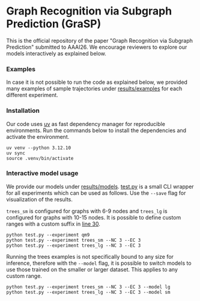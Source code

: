 # Graph Recognition via Subgraph Prediction (GraSP)
This is the official repository of the paper "Graph Recognition via Subgraph Prediction"
submitted to AAAI26.
We encourage reviewers to explore our models interactively as explained below.

### Examples
In case it is not possible to run the code as explained below, we provided
many examples of sample trajectories under [results/examples](results/examples)
for each different experiment.


### Installation

Our code uses [uv](https://docs.astral.sh/uv/getting-started/installation/)
as fast dependency manager for reproducible environments.
Run the commands below to install the dependencies and activate the environment.
```
uv venv --python 3.12.10
uv sync
source .venv/bin/activate
```

### Interactive model usage
We provide our models under [results/models](results/models).
[test.py](test.py) is a small CLI wrapper for all experiments which
can be used as follows.
Use the `--save` flag for visualization of the results.

`trees_sm` is configured for graphs with 6-9 nodes and `trees_lg`
is configured for graphs with 10-15 nodes. 
It is possible to define custom ranges with a custom suffix in 
[line 30](test.py#L30).
```
python test.py --experiment qm9 
python test.py --experiment trees_sm --NC 3 --EC 3  
python test.py --experiment trees_lg --NC 3 --EC 3 
```

Running the trees examples is not specifically bound to any size
for inference, therefore with the `--model` flag, it is possible to 
switch models to use those trained on the smaller or larger dataset.
This applies to any custom range.
```
python test.py --experiment trees_sm --NC 3 --EC 3 --model lg  
python test.py --experiment trees_lg --NC 3 --EC 3 --model sm
```
